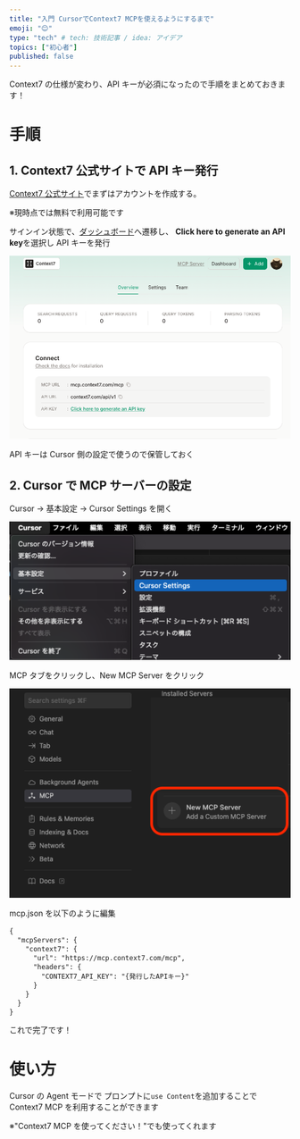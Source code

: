 ```yaml
---
title: "入門 CursorでContext7 MCPを使えるようにするまで"
emoji: "😊"
type: "tech" # tech: 技術記事 / idea: アイデア
topics: ["初心者"]
published: false
---
```


Context7 の仕様が変わり、API キーが必須になったので手順をまとめておきます！

# 手順

## 1. Context7 公式サイトで API キー発行

[Context7 公式サイト](https://context7.com/)でまずはアカウントを作成する。

※現時点では無料で利用可能です

サインイン状態で、[ダッシュボード](https://context7.com/dashboard)へ遷移し、
**Click here to generate an API key**を選択し API キーを発行

![ダッシュボード](/images/context7/account.png)

API キーは Cursor 側の設定で使うので保管しておく

## 2. Cursor で MCP サーバーの設定

Cursor → 基本設定 → Cursor Settings を開く

![Cursor Settings](/images/context7/cursorsettings.png)

MCP タブをクリックし、New MCP Server をクリック

![MCP Settings](/images/context7/mcp-settings.png)

mcp.json を以下のように編集

```
{
  "mcpServers": {
    "context7": {
      "url": "https://mcp.context7.com/mcp",
      "headers": {
        "CONTEXT7_API_KEY": "{発行したAPIキー}"
      }
    }
  }
}
```

これで完了です！

# 使い方

Cursor の Agent モードで プロンプトに`use Content`を追加することで Context7 MCP を利用することができます

※"Context7 MCP を使ってください！"でも使ってくれます

